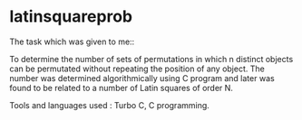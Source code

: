 # latinsquareprob
The task which was given to me::

To determine the number of sets of permutations in which n distinct objects can be permutated without repeating the position of any object. The number was determined algorithmically using C program and later was found to be related to a number of Latin squares of order N.

Tools and languages used : Turbo C, C programming.
